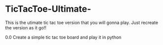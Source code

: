 # TicTacToe-Ultimate-
This is the utimate tic tac toe version that you will gonna play. Just recreate the version as it go!!

0.0
Create a simple tic tac toe board and play it in python
